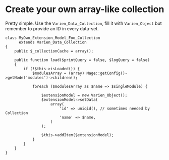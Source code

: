 # Create your own array-like collection

Pretty simple. Use the `Varien_Data_Collection`,
fill it with `Varien_Object`
but remember to provide an ID in every data-set.


    class MyOwn_Extension_Model_Foo_Collection
          extends Varien_Data_Collection
    {
        public $_collectionCache = array();

        public function load($printQuery = false, $logQuery = false)
        {
            if (!$this->isLoaded()) {
                $modulesArray = (array) Mage::getConfig()->getNode('modules')->children();

                foreach ($modulesArray as $name => $singleModule) {
                
                    $extensionModel = new Varien_Object();
                    $extensionModel->setData(
                        array(
                            'id' => uniqid(), // sometimes needed by Collection
                            'name' => $name,
                        )
                    );

                    $this->addItem($extensionModel);
                }
            }
        }
    }

